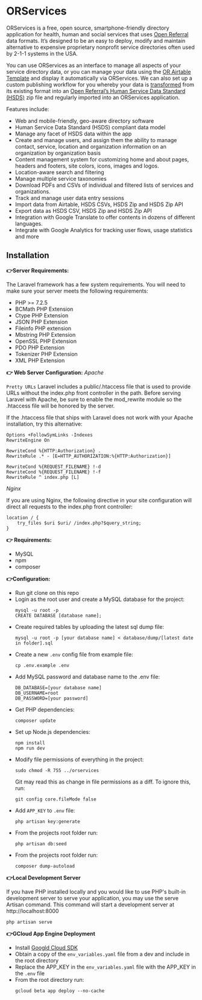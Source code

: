 # ORServices
ORServices is a free, open source, smartphone-friendly directory application for health, human and social services that uses [Open Referral](http://openreferral.org/) data formats. It’s designed to be an easy to deploy, modify and maintain alternative to expensive proprietary nonprofit service directories often used by 2-1-1 systems in the USA.

You can use ORServices as an interface to manage all aspects of your service directory data, or you can manage your data using the [OR Airtable Template](https://airtable.com/universe/expwt9yr65lFGUJAr/social-services-directory-v20) and display it automatically via ORServices. We can also set up a custom publishing workflow for you whereby your data is [transformed](https://github.com/openreferral/hsds_transformer) from its existing format into an [Open Referral’s Human Service Data Standard (HSDS)](http://docs.openreferral.org/en/latest/hsds/) zip file and regularly imported into an ORServices application.

Features include:
* Web and mobile-friendly, geo-aware directory software
* Human Service Data Standard (HSDS) compliant data model
* Manage any facet of HSDS data within the app
* Create and manage users, and assign them the ability to manage contact, service, location and organization information on an organization by organization basis
* Content management system for customizing home and about pages, headers and footers, site colors, icons, images and logos.
* Location-aware search and filtering
* Manage multiple service taxonomies
* Download PDFs and CSVs of individual and filtered lists of services and organizations.
* Track and manage user data entry sessions
* Import data from Airtable, HSDS CSVs, HSDS Zip and HSDS Zip API
* Export data as HSDS CSV, HSDS Zip and HSDS Zip API
* Integration with Google Translate to offer contents in dozens of different languages.
* Integrate with Google Analytics for tracking user flows, usage statistics and more

## Installation

**👉Server Requirements:**

The Laravel framework has a few system requirements. You will need to make sure your server meets the following requirements:
* PHP >= 7.2.5
* BCMath PHP Extension
* Ctype PHP Extension
* JSON PHP Extension
* Fileinfo PHP extension
* Mbstring PHP Extension
* OpenSSL PHP Extension
* PDO PHP Extension
* Tokenizer PHP Extension
* XML PHP Extension

**👉 Web Server Configuration:**
*Apache*

`Pretty URLs` Laravel includes a public/.htaccess file that is used to provide URLs without the index.php front controller in the path. Before serving Laravel with Apache, be sure to enable the mod_rewrite module so the .htaccess file will be honored by the server.

If the .htaccess file that ships with Laravel does not work with your Apache installation, try this alternative:
```
Options +FollowSymLinks -Indexes
RewriteEngine On

RewriteCond %{HTTP:Authorization} .
RewriteRule .* - [E=HTTP_AUTHORIZATION:%{HTTP:Authorization}]

RewriteCond %{REQUEST_FILENAME} !-d
RewriteCond %{REQUEST_FILENAME} !-f
RewriteRule ^ index.php [L]
```

*Nginx*

If you are using Nginx, the following directive in your site configuration will direct all requests to the index.php front controller:
```
location / {
    try_files $uri $uri/ /index.php?$query_string;
}
```

**👉 Requirements:**
   * MySQL
   * npm
   * composer

**👉Configuration:**
   * Run git clone on this repo
   * Login as the root user and create a MySQL database for the project:
      ```
      mysql -u root -p
      CREATE DATABASE [database name];
      ```
   * Create required tables by uploading the latest sql dump file:
      ```
      mysql -u root -p [your database name] < database/dump/[latest date in folder].sql
      ```
   * Create a new `.env` config file from example file:
      ```
      cp .env.example .env
      ```
   * Add MySQL password and database name to the .env file:
      ```
      DB_DATABASE=[your database name]
      DB_USERNAME=root
      DB_PASSWORD=[your password]
      ```
   * Get PHP dependencies:
      ```
      composer update
      ```
   * Set up Node.js dependencies:
      ```
      npm install
      npm run dev
      ```
   * Modify file permissions of everything in the project:
      ```
      sudo chmod -R 755 ../orservices
      ```
      Git may read this as change in file permissions as a diff. To ignore this, run:
      ```
      git config core.fileMode false
      ```
   * Add `APP_KEY` to `.env` file:
      ```
      php artisan key:generate
      ```
   *  From the projects root folder run:
      ```
      php artisan db:seed
      ```
   * From the projects root folder run:
      ```
      composer dump-autoload
      ```

**👉Local Development Server**

If you have PHP installed locally and you would like to use PHP's built-in development server to serve your application, you may use the serve Artisan command. This command will start a development server at http://localhost:8000
```
php artisan serve
```

**👉GCloud App Engine Deployment**
   * Install [Googld Cloud SDK](https://cloud.google.com/sdk/docs/install)
   * Obtain a copy of the `env_variables.yaml` file from a dev and include in the root directory
   * Replace the APP_KEY in the `env_variables.yaml` file with the APP_KEY in the `.env` file
   * From the root directory run:
     ```
     gcloud beta app deploy --no-cache
     ```
